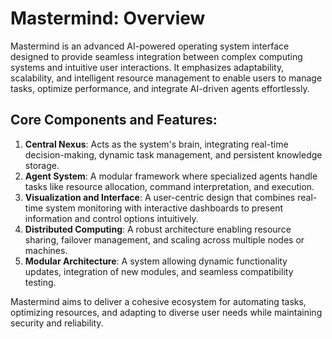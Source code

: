 
# Mastermind: Overview

Mastermind is an advanced AI-powered operating system interface designed to provide seamless integration between complex computing systems and intuitive user interactions. It emphasizes adaptability, scalability, and intelligent resource management to enable users to manage tasks, optimize performance, and integrate AI-driven agents effortlessly.

## Core Components and Features:
1. **Central Nexus**: Acts as the system's brain, integrating real-time decision-making, dynamic task management, and persistent knowledge storage.
2. **Agent System**: A modular framework where specialized agents handle tasks like resource allocation, command interpretation, and execution.
3. **Visualization and Interface**: A user-centric design that combines real-time system monitoring with interactive dashboards to present information and control options intuitively.
4. **Distributed Computing**: A robust architecture enabling resource sharing, failover management, and scaling across multiple nodes or machines.
5. **Modular Architecture**: A system allowing dynamic functionality updates, integration of new modules, and seamless compatibility testing.

Mastermind aims to deliver a cohesive ecosystem for automating tasks, optimizing resources, and adapting to diverse user needs while maintaining security and reliability.
